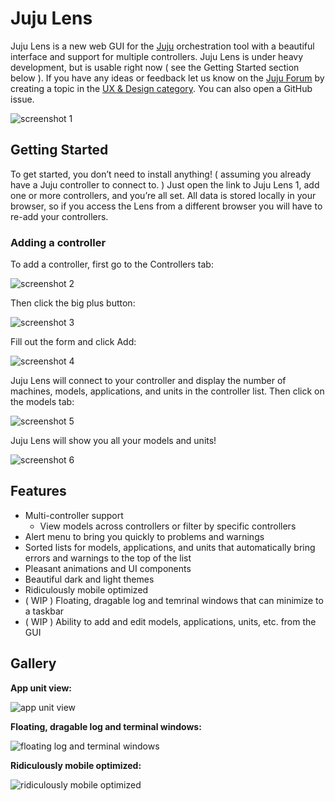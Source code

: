 # Juju Lens

Juju Lens is a new web GUI for the [Juju] orchestration tool with a beautiful interface and support for multiple controllers. Juju Lens is under heavy development, but is usable right now ( see the Getting Started section below ). If you have any ideas or feedback let us know on the [Juju Forum][jf] by creating a topic in the [UX & Design category][jf]. You can also open a GitHub issue.

![screenshot 1](./doc/screenshots/screenshot-1.png)

[juju]: https://jaas.ai/
[juju_lens]: https://juju-lens.katharostech.com
[jf]: https://discourse.juju.is/c/devel/ux-and-design

## Getting Started

To get started, you don’t need to install anything! ( assuming you already have a Juju controller to connect to. ) Just open the link to Juju Lens 1, add one or more controllers, and you’re all set. All data is stored locally in your browser, so if you access the Lens from a different browser you will have to re-add your controllers.

### Adding a controller

To add a controller, first go to the Controllers tab:

![screenshot 2](./doc/screenshots/screenshot-2.png)

Then click the big plus button:

![screenshot 3](./doc/screenshots/screenshot-3.png)

Fill out the form and click Add:

![screenshot 4](./doc/screenshots/screenshot-4.png)

Juju Lens will connect to your controller and display the number of machines, models, applications, and units in the controller list. Then click on the models tab:

![screenshot 5](./doc/screenshots/screenshot-5.png)

Juju Lens will show you all your models and units!

![screenshot 6](./doc/screenshots/screenshot-6.png)

## Features

- Multi-controller support
  - View models across controllers or filter by specific controllers
- Alert menu to bring you quickly to problems and warnings
- Sorted lists for models, applications, and units that automatically bring errors and warnings to the top of the list
- Pleasant animations and UI components
- Beautiful dark and light themes
- Ridiculously mobile optimized
- ( WIP ) Floating, dragable log and temrinal windows that can minimize to a taskbar
- ( WIP ) Ability to add and edit models, applications, units, etc. from the GUI

## Gallery

**App unit view:**

![app unit view](./doc/screenshots/gallery/app-unit-view.png)

**Floating, dragable log and terminal windows:**

![floating log and terminal windows](./doc/screenshots/gallery/floating-log-and-terminal.png)

**Ridiculously mobile optimized:**

![ridiculously mobile optimized](./doc/screenshots/gallery/ridiculously-mobile-optimized.png)
